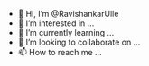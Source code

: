 - 👋 Hi, I’m @RavishankarUlle
- 👀 I’m interested in ...
- 🌱 I’m currently learning ...
- 💞️ I’m looking to collaborate on ...
- 📫 How to reach me ...

<!---
RavishankarUlle/RavishankarUlle is a ✨ special ✨ repository because its `README.md` (this file) appears on your GitHub profile.
You can click the Preview link to take a look at your changes.
--->
